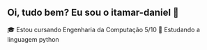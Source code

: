  ## Oi, tudo bem? Eu sou o itamar-daniel 👋
 🎓 Estou cursando Engenharia da Computação 5/10
 📖 Estudando a linguagem python
